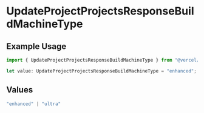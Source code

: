 # UpdateProjectProjectsResponseBuildMachineType

## Example Usage

```typescript
import { UpdateProjectProjectsResponseBuildMachineType } from "@vercel/sdk/models/updateprojectop.js";

let value: UpdateProjectProjectsResponseBuildMachineType = "enhanced";
```

## Values

```typescript
"enhanced" | "ultra"
```
